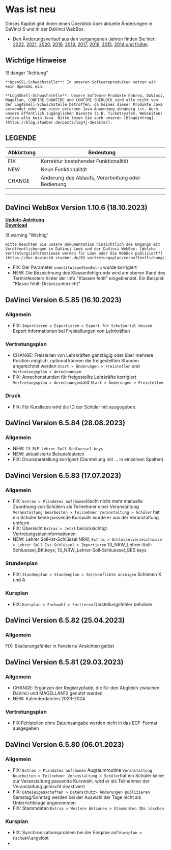 # Was ist neu

Dieses Kapitel gibt ihnen einen Überblick über aktuelle Änderungen in DaVinci 6 und in der DaVinci WebBox.

* Den Änderungsverlauf aus den vergangenen Jahren finden Sie hier: [2022](changelog-2022.md), [2021](changelog-2021.md), [2020](changelog-2020.md), [2019](changelog-2019.md), [2018](changelog-2018.md), [2017](changelog-2017.md),  [2016](changelog-2016.md), [2015](changelog-2015.md), [2014 und früher](changelog-archive.md).

## Wichtige Hinweise

!!! danger "Achtung"

    **OpenSSL-Schwachstelle**: In unseren Softwareprodukten setzen wir kein OpenSSL ein.

    **Log4Shell-Schwachstelle**: Unsere Software-Produkte Enbrea, DaVinci, Magellan, CONFIRE SHOWTIME und CONFIRE SHERLOCK sind alle nicht von der Log4Shell-Schwachstelle betroffen, da keines dieser Produkte Java verwendet oder von einer externen Java-Anwendung abhängig ist. Auch unsere öffentlich zugänglichen Dienste (z.B. Ticketsystem, Webseiten) nutzen alle kein Java. Bitte lesen Sie auch unseren [Blogeintrag](https://blog.stueber.de/posts/log4j-desaster).

## LEGENDE

Abkürzung  |  Bedeutung
---------- | ----------
FIX |  Korrektur bestehender Funktionalität
NEW |  Neue Funktionalität  
CHANGE|  Änderung des Ablaufs, Verarbeitung oder Bedienung

---
## DaVinci WebBox Version 1.10.6 (18.10.2023)

[**Update-Anleitung**](https://doc.davinci6.stueber.de/09.infoserver/update/) <br/>
[**Download**](https://davinci-webbox.stueber.de/)

!!! warning "Wichtig"

    Bitte beachten Sie unsere Dokumentation hinsichtlich des Umgangs mit Veröffentlichungen in DaVinci Look und der DaVinci WebBox: [Welche Vertretungsinformationen werden für Look oder die WebBox publiziert?](https://doc.davinci6.stueber.de/02.vertretungsplan/veroeffentlichung/)

* FIX: Der Parameter `substitutionShowExtra` wurde korrigiert
* NEW: Die Bezeichnung des Klassenfehlgrunds wird am oberen Rand des Terminfensters hinter der Info "Klassen fehlt" eingeblendet. Ein Beispiel: "Klasse fehlt: Distanzunterricht"

## DaVinci Version 6.5.85 (16.10.2023)

### Allgemein

* FIX: `Importieren > Exportieren > Export für Schulportal Hessen` Export Informationen bei Freistellungen von Lehrkräften

### Vertretungsplan

* CHANGE: Freistellen von Lehrkräften ganztägig oder über mehrere Position möglich, optional können die freigestellten Stunden angerechnet werden `Start > Änderungen > Freistellen` und `Vertretungsplan > Anrechnungen`
* FIX: Anrechenstunden für freigestellte Lehrkräfte korrigiert `Vertretungsplan > Anrechnungen`und `Start > Änderungen > Freistellen`

### Druck

* FIX: Für Kurslisten wird die ID der Schüler mit ausgegeben.

## DaVinci Version 6.5.84 (28.08.2023)

### Allgemein

* NEW: `13_RLP_Lehrer-Soll-Schluessel.keys`
* NEW: aktualisierte Beispieldateien
* FIX: Druckdarstellung korrigiert (Darstellung mit ... in einzelnen Spalten)
  
## DaVinci Version 6.5.83 (17.07.2023)

### Allgemein

* FIX: `Extras > Plandatei aufräumen`löscht nicht mehr manuelle Zuordnung von Schülern als Teilnehmer einer Veranstaltung `Veranstaltung bearbeiten > Teilnehmer Veranstaltung > Schüler` hat ein Schüler keine passende Kurswahl wurde er aus der Veranstaltung entfernt
* FIX: Übersicht `Extras > Jetzt` berücksichtigt Vertretungsplaninformationen
* NEW: Lehrer Soll-Ist-Schlüssel NRW, `Extras > Schlüsselverzeichnisse > Lehrer Soll-Ist-Schlüssel > Importieren` 13_NRW_Lehrer-Soll-Schluessel_BK.keys; 13_NRW_Lehrer-Soll-Schluessel_GES.keys

### Stundenplan

* FIX: `Stundenplan > Stundenplan > Zeitkonflikte anzeigen` Schienen X und A 
   
### Kursplan

* FIX: `Kursplan > Fachwahl > Sortieren` Darstellungsfehler behoben

## DaVinci Version 6.5.82 (25.04.2023)

### Allgemein

FIX: Skalierungsfehler in Fenstern/ Ansichten gelöst

## DaVinci Version 6.5.81 (29.03.2023)

### Allgemein

* CHANGE: Ergänzen der Registrypfade, die für den Abgleich zwischen DaVinci und MAGELLAN10 genutzt werden
* NEW: Kalenderdateien 2023-2024

### Vertretungsplan

* FIX:Fehlstellen ohne Datumsangabe werden nicht in das ECF-Format ausgegeben 

## DaVinci Version 6.5.80 (06.01.2023)

### Allgemein

* FIX: `Extras > Plandatei aufräumen` Augräumroutine `Veranstaltung bearbeiten > Teilnehmer Veranstaltung > Schüler`hat ein Schüler keine zur Veranstaltung passende Kurswahl, wird er als Teilnehmer der Veranstaltung gelöscht deaktiviert 
* FIX: `Dateieigenschaften > Datenschutz> Änderungen publizieren` Samstag/Sonntag werden bei der Auswahl der Tage nicht als Unterrichtstage angenommen
* FIX: Stammdaten `Extras > Weitere Aktionen > Stammdaten IDs löschen`

### Kursplan

* FIX: Synchronisationsproblem bei der Eingabe auf `Kursplan > Fachwahlen`gelöst
* 


